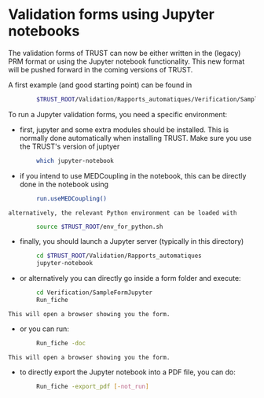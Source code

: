 # Validation forms using Jupyter notebooks

The validation forms of TRUST can now be either written in the (legacy) PRM format
or using the Jupyter notebook functionality. This new format will be pushed forward
in the coming versions of TRUST.

A first example (and good starting point) can be found in 
```sh
        $TRUST_ROOT/Validation/Rapports_automatiques/Verification/SampleFormJupyter/SampleFormJupyter.ipynb
```

To run a Jupyter validation forms, you need a specific environment:
  - first, jupyter and some extra modules should be installed. This is normally done automatically when installing TRUST. Make sure you use the TRUST's version of juptyer
```sh
        which jupyter-notebook
```

  - if you intend to use MEDCoupling in the notebook, this can be directly done in the notebook using
```sh
        run.useMEDCoupling()
```
    alternatively, the relevant Python environment can be loaded with
```sh
        source $TRUST_ROOT/env_for_python.sh
```

  - finally, you should launch a Jupyter server (typically in this directory)
```sh
        cd $TRUST_ROOT/Validation/Rapports_automatiques
        jupyter-notebook
```

  - or alternatively you can directly go inside a form folder and execute:
```sh
        cd Verification/SampleFormJupyter
        Run_fiche
```
    This will open a browser showing you the form.
    
  - or you can run:
```sh
        Run_fiche -doc
```
    This will open a browser showing you the form.

  - to directly export the Jupyter notebook into a PDF file, you can do:
```sh
        Run_fiche -export_pdf [-not_run]
```

